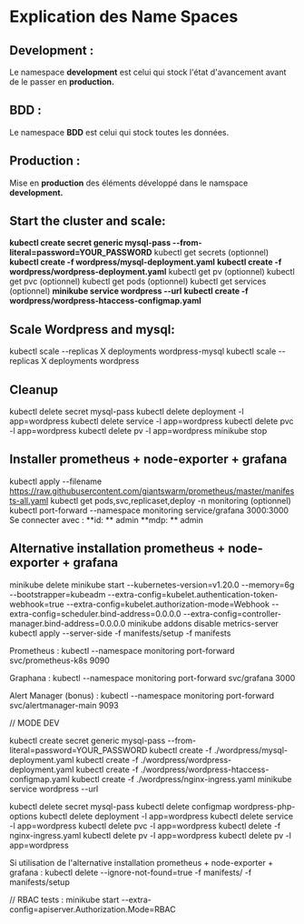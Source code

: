 # Explication des Name Spaces
## **Development :**
Le namespace **development** est celui qui stock l'état d'avancement avant de le passer en **production.**

## **BDD :**
Le namespace **BDD** est celui qui stock toutes les données.

## **Production :**
Mise en **production** des éléments développé dans le namspace **development.**

## Start the cluster and scale:

**kubectl create secret generic mysql-pass --from-literal=password=YOUR_PASSWORD**
kubectl get secrets (optionnel)
**kubectl create -f wordpress/mysql-deployment.yaml**
**kubectl create -f wordpress/wordpress-deployment.yaml**
kubectl get pv (optionnel)
kubectl get pvc (optionnel)
kubectl get pods (optionnel)
kubectl get services (optionnel)
**minikube service wordpress --url**
**kubectl create -f wordpress/wordpress-htaccess-configmap.yaml**

## Scale Wordpress and mysql:
kubectl scale --replicas X deployments wordpress-mysql
kubectl scale --replicas X deployments wordpress

## Cleanup
kubectl delete secret mysql-pass
kubectl delete deployment -l app=wordpress
kubectl delete service -l app=wordpress
kubectl delete pvc -l app=wordpress
kubectl delete pv -l app=wordpress
minikube stop


## Installer prometheus + node-exporter + grafana
kubectl apply --filename https://raw.githubusercontent.com/giantswarm/prometheus/master/manifests-all.yaml
kubectl get pods,svc,replicaset,deploy -n monitoring (optionnel)
kubectl port-forward --namespace monitoring service/grafana 3000:3000
Se connecter avec :
**id: ** admin
**mdp: ** admin

## Alternative installation prometheus + node-exporter + grafana
minikube delete
minikube start --kubernetes-version=v1.20.0 --memory=6g --bootstrapper=kubeadm --extra-config=kubelet.authentication-token-webhook=true --extra-config=kubelet.authorization-mode=Webhook --extra-config=scheduler.bind-address=0.0.0.0 --extra-config=controller-manager.bind-address=0.0.0.0
minikube addons disable metrics-server
kubectl apply --server-side -f manifests/setup -f manifests

Prometheus : 
kubectl --namespace monitoring port-forward svc/prometheus-k8s 9090

Graphana :
kubectl --namespace monitoring port-forward svc/grafana 3000

Alert Manager (bonus) :
kubectl --namespace monitoring port-forward svc/alertmanager-main 9093

// MODE DEV 

kubectl create secret generic mysql-pass --from-literal=password=YOUR_PASSWORD
kubectl create -f ./wordpress/mysql-deployment.yaml
kubectl create -f ./wordpress/wordpress-deployment.yaml
kubectl create -f ./wordpress/wordpress-htaccess-configmap.yaml
kubectl create -f ./wordpress/nginx-ingress.yaml
minikube service wordpress --url

kubectl delete secret mysql-pass
kubectl delete configmap wordpress-php-options
kubectl delete deployment -l app=wordpress
kubectl delete service -l app=wordpress
kubectl delete pvc -l app=wordpress
kubectl delete -f nginx-ingress.yaml
kubectl delete pv -l app=wordpress
kubectl delete pv -l app=wordpress

Si utilisation de l'alternative installation prometheus + node-exporter + grafana :
kubectl delete --ignore-not-found=true -f manifests/ -f manifests/setup



// RBAC tests :
minikube start --extra-config=apiserver.Authorization.Mode=RBAC
